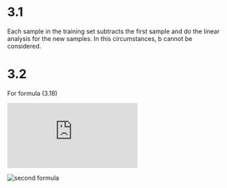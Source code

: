# 3.1
Each sample in the training set subtracts the first sample and do the linear analysis for the new samples. In this circumstances, b cannot be considered.

# 3.2
For formula (3.18) 

![first formula](https://latex.codecogs.com/gif.latex?%5Cfrac%7B%5Cpartial%20y%7D%7B%5Cpartial%20%5Comega%20%7D%3D-%5Cfrac%7B1%7D%7B1&plus;e%5E%7B-%5Cleft%20%28%20%5Comega%20%5E%7BT%7Dx&plus;b%20%5Cright%20%29%5E%7B2%7D%7D%7D%5Cleft%20%28%200&plus;%20e%5E%7B-%5Cleft%20%28%5Comega%20%5E%7BT%7Dx&plus;b%20%5Cright%20%29%7D%5Cleft%20%28%20-x%20%5Cright%20%29%5Cright%20%29%20%3D%5Cfrac%7Be%5E%7B-%5Cleft%20%28%20%5Comega%20%5E%7BT%7Dx&plus;b%20%5Cright%20%29x%7D%7D%7B%5Cleft%20%5B%201&plus;e%5E%7B-%5Cleft%20%28%20%5Comega%20%5E%7BT%7Dx&plus;b%20%5Cright%20%29%7D%5Cright%5D%5E%7B2%7D%7D)

![second formula]()
